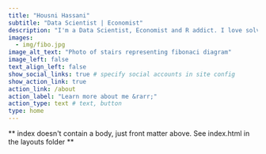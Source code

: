 ```yaml
---
title: "Housni Hassani"
subtitle: "Data Scientist | Economist"
description: "I'm a Data Scientist, Economist and R addict. I love solving real-world challenges with data by translating data into valuable and comprehensive insights."
images:
  - img/fibo.jpg
image_alt_text: "Photo of stairs representing fibonaci diagram"
image_left: false
text_align_left: false
show_social_links: true # specify social accounts in site config
show_action_link: true
action_link: /about
action_label: "Learn more about me &rarr;"
action_type: text # text, button
type: home
---
```


** index doesn't contain a body, just front matter above.
See index.html in the layouts folder **

